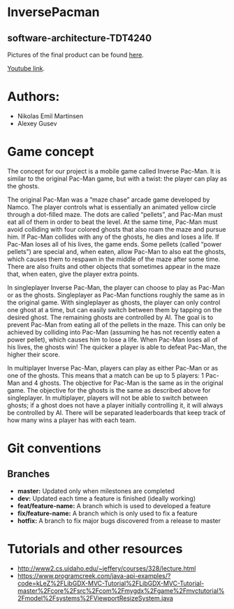 # InversePacman 
## software-architecture-TDT4240
Pictures of the final product can be found [here](https://drive.google.com/drive/folders/1bGijV_3LoeySmZhDmFt5MlzvfOcWQfDW?usp=sharing).

[Youtube link](https://www.youtube.com/watch?v=K8vUT7NduBk).

# Authors:
* Nikolas Emil Martinsen 
* Alexey Gusev

# Game concept

The concept for our project is a mobile game called Inverse Pac-Man. It is similar to the original Pac-Man game, but with a twist: the player can play as the ghosts. 

The original Pac-Man was a “maze chase” arcade game developed by Namco. The player controls what is essentially an animated yellow circle through a dot-filled maze. The dots are called “pellets”, and Pac-Man must eat all of them in order to beat the level. At the same time, Pac-Man must avoid colliding with four colored ghosts that also roam the maze and pursue him. If Pac-Man collides with any of the ghosts, he dies and loses a life. If Pac-Man loses all of his lives, the game ends. Some pellets (called “power pellets”) are special and, when eaten, allow Pac-Man to also eat the ghosts, which causes them to respawn in the middle of the maze after some time. There are also fruits and other objects that sometimes appear in the maze that, when eaten, give the player extra points.

In singleplayer Inverse Pac-Man, the player can choose to play as Pac-Man or as the ghosts. Singleplayer as Pac-Man functions roughly the same as in the original game. With singleplayer as ghosts, the player can only control one ghost at a time, but can easily switch between them by tapping on the desired ghost. The remaining ghosts are controlled by AI. The goal is to prevent Pac-Man from eating all of the pellets in the maze. This can only be achieved by colliding into Pac-Man (assuming he has not recently eaten a power pellet), which causes him to lose a life. When Pac-Man loses all of his lives, the ghosts win! The quicker a player is able to defeat Pac-Man, the higher their score.

In multiplayer Inverse Pac-Man, players can play as either Pac-Man or as one of the ghosts. This means that a match can be up to 5 players: 1 Pac-Man and 4 ghosts. The objective for Pac-Man is the same as in the original game. The objective for the ghosts is the same as described above for singleplayer. In multiplayer, players will not be able to switch between ghosts; if a ghost does not have a player initially controlling it, it will always be controlled by AI. There will be separated leaderboards that keep track of how many wins a player has with each team.


# Git conventions
## Branches

* **master:** Updated only when milestones are completed
* **dev:** Updated each time a feature is finished (ideally working)
* **feat/feature-name:** A branch which is used to developed a feature
* **fix/feature-name:** A branch which is only used to fix a feature
* **hotfix:** A branch to fix major bugs discovered from a release to master


# Tutorials and other resources
* http://www2.cs.uidaho.edu/~jeffery/courses/328/lecture.html
* https://www.programcreek.com/java-api-examples/?code=kLeZ%2FLibGDX-MVC-Tutorial%2FLibGDX-MVC-Tutorial-master%2Fcore%2Fsrc%2Fcom%2Fmygdx%2Fgame%2Fmvctutorial%2Fmodel%2Fsystems%2FViewportResizeSystem.java
